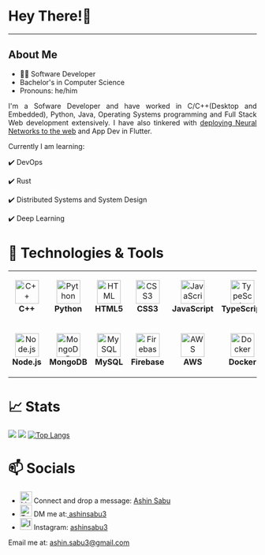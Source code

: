 # ‍Hey There!👋
<hr>

## About Me

- 🧑‍💻 Software Developer
- Bachelor's in Computer Science
- Pronouns: he/him
<div align="justify">

 I'm a Sofware Developer and have worked in C/C++(Desktop and Embedded), Python, Java, Operating Systems programming and Full Stack Web development extensively. I have also tinkered with <a href = "https://monkeypoxdetect.firebaseapp.com/" target = "__blank">deploying Neural Networks to the web</a> and App Dev in Flutter. 


Currently I am learning:
  
 ✔️ DevOps
  
 ✔️ Rust
  
 ✔️ Distributed Systems and System Design
  
 ✔️ Deep Learning
  
</div>

# 🔧 Technologies & Tools

<table>
  <tr>
    <td align="center" height="108" width="108">
      <img
        src="https://user-images.githubusercontent.com/42747200/46140125-da084900-c26d-11e8-8ea7-c45ae6306309.png"
        width="48"
        height="48"
        alt="C++"
      />
      <br /><strong>C++</strong>
    </td>
    <td align="center" height="108" width="108">
      <img
        src="https://cdn3.iconfinder.com/data/icons/logos-and-brands-adobe/512/267_Python-512.png"
        width="48"
        height="48"
        alt="Python"
      />
      <br /><strong>Python</strong>
    </td>
    <td align="center" height="108" width="108">
      <img
        src="https://cdn.jsdelivr.net/gh/devicons/devicon/icons/html5/html5-plain.svg"
        width="48"
        height="48"
        alt="HTML"
      />
      <br /><strong>HTML5</strong>
    </td>
    <td align="center" height="108" width="108">
      <img
        src="https://cdn.jsdelivr.net/gh/devicons/devicon/icons/css3/css3-plain.svg"
        width="48"
        height="48"
        alt="CSS3"
      />
      <br /><strong>CSS3</strong>
    </td>
    <td align="center" height="108" width="108">
      <img
        src="https://cdn.jsdelivr.net/gh/devicons/devicon/icons/javascript/javascript-plain.svg"
        width="48"
        height="48"
        alt="JavaScript"
      />
      <br /><strong>JavaScript</strong>
    </td>
    <td align="center" height="108" width="108">
      <img
        src="https://cdn.jsdelivr.net/gh/devicons/devicon/icons/typescript/typescript-plain.svg"
        width="48"
        height="48"
        alt="TypeScript"
      />
      <br /><strong>TypeScript</strong>
    </td>
    <td align="center" height="108" width="108">
      <img
        src="https://cdn.jsdelivr.net/gh/devicons/devicon/icons/react/react-original.svg"
        width="48"
        height="48"
        alt="React"
      />
      <br /><strong>React</strong>
    </td>
    <td align="center" height="108" width="108">
      <img
        src="https://cdn.jsdelivr.net/gh/devicons/devicon/icons/redux/redux-original.svg"
        width="48"
        height="48"
        alt="Redux"
      />
      <br /><strong>Redux</strong>
    </td>
  </tr> 
  
   
  <tr>
    <td align="center" height="108" width="108">
      <img
        src="https://cdn.jsdelivr.net/gh/devicons/devicon/icons/nodejs/nodejs-original.svg"
        width="48"
        height="48"
        alt="Node.js"
      />
      <br /><strong>Node.js</strong>
    </td>
    <td align="center" height="108" width="108">
      <img
        src="https://cdn.jsdelivr.net/gh/devicons/devicon/icons/mongodb/mongodb-original.svg"
        width="48"
        height="48"
        alt="MongoDB"
      />
      <br /><strong>MongoDB</strong>
    </td>
    <td align="center" height="108" width="108">
      <img
        src="https://www.vectorlogo.zone/logos/mysql/mysql-ar21.svg"
        width="48"
        height="48"
        alt="MySQL"
      />
      <br /><strong>MySQL</strong>
    </td>
    <td align="center" height="108" width="108">
      <img
        src="https://cdn.jsdelivr.net/gh/devicons/devicon/icons/firebase/firebase-plain.svg"
        width="48"
        height="48"
        alt="Firebase"
      />
      <br /><strong>Firebase</strong>
    </td>
    <td align="center" height="108" width="108">
      <img
        src="https://pbs.twimg.com/profile_images/1598742980474834944/wHCUV4av_400x400.png"
        width="48"
        height="48"
        alt="AWS"
      />
      <br /><strong>AWS</strong>
    </td>
    <td align="center" height="108" width="108">
      <img
        src="https://www.docker.com/wp-content/uploads/2022/03/vertical-logo-monochromatic.png"
        width="48"
        height="48"
        alt="Docker"
      />
      <br /><strong>Docker</strong>
    </td>
    <td align="center" height="108" width="108">
      <img
        src="https://cdn.worldvectorlogo.com/logos/flutter-logo.svg"
        width="48"
        height="48"
        alt="Flutter"
      />
      <br /><strong>Flutter</strong>
    </td>
    <td align="center" height="108" width="108">
      <img
        src="https://upload.wikimedia.org/wikipedia/commons/thumb/3/38/Jupyter_logo.svg/1200px-Jupyter_logo.svg.png"
        width="48"
        height="48"
        alt="JupyterNotebooks"
      />
      <br /><strong>Jupyter Notebooks</strong>
    </td>
</tr>

</table>

# 📈 Stats

<img
  src="https://github-readme-stats.vercel.app/api?username=ashinsabu&count_private=true&show_icons=true&theme=react&&hide_border=true"
/>
<img
  src="https://github-readme-streak-stats.herokuapp.com/?user=ashinsabu&&theme=react&&hide_border=true"
/>
[![Top Langs](https://github-readme-stats.vercel.app/api/top-langs/?username=ashinsabu&layout=compact&theme=react)](https://github.com/ashinsabu/github-readme-stats)
# 📫 Socials

- <div><img src ="https://cdn-icons-png.flaticon.com/512/174/174857.png" alt ="LinkedIn" width = "24" height ="24"> Connect and drop a message: <a href="https://www.linkedin.com/in/ashin-sabu-1059a6175/">Ashin Sabu</a></div>
- <div><img src ="https://png.pngtree.com/png-vector/20221018/ourmid/pngtree-twitter-social-media-round-icon-png-image_6315985.png" alt ="Twitter" width = "24" height ="24"> DM me at:<a href="https://twitter.com/ashinsabu3"> ashinsabu3</a></div>
- <div><img src ="https://cdn4.iconfinder.com/data/icons/social-messaging-ui-color-shapes-2-free/128/social-instagram-new-square2-512.png" alt ="Instagram" width = "24" height ="24"> Instagram: <a href="https://www.instagram.com/ashinsabu3"> ashinsabu3</a></div>
Email me at: ashin.sabu3@gmail.com

<!--

Here are some ideas to get you started:

- 🔭 I’m currently working on ...
- 🌱 I’m currently learning ...
- 👯 I’m looking to collaborate on ...
- 🤔 I’m looking for help with ...
- 💬 Ask me about ...
- 📫 How to reach me: ...
- 😄 Pronouns: ...
- ⚡ Fun fact: ...
-->
